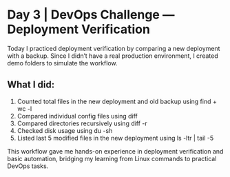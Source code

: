 # Day 3 | DevOps Challenge — Deployment Verification

Today I practiced deployment verification by comparing a new deployment with a backup. Since I didn’t have a real production environment, I created demo folders to simulate the workflow.

## What I did:

1. Counted total files in the new deployment and old backup using find + wc -l
2. Compared individual config files using diff
3. Compared directories recursively using diff -r
4. Checked disk usage using du -sh
5. Listed last 5 modified files in the new deployment using ls -ltr | tail -5

This workflow gave me hands-on experience in deployment verification and basic automation, bridging my learning from Linux commands to practical DevOps tasks.

